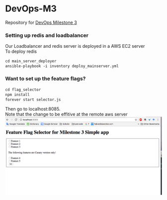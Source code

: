 # DevOps-M3
Repository for [DevOps Milestone 3](https://github.com/CSC-DevOps/Course/blob/master/Project/M3.md)  

### Setting up redis and loadbalancer
Our Loadbalancer and redis server is deployed in a AWS EC2 server  
To deploy redis
```
cd main_server_deployer
ansible-playbook -i inventory deploy_mainserver.yml
```

### Want to set up the feature flags?
```
cd flag_selector
npm install
forever start selector.js
```
Then go to localhost:8085.  
Note that the change to be effitive at the remote aws server
![flag](README_img/flag.png)
